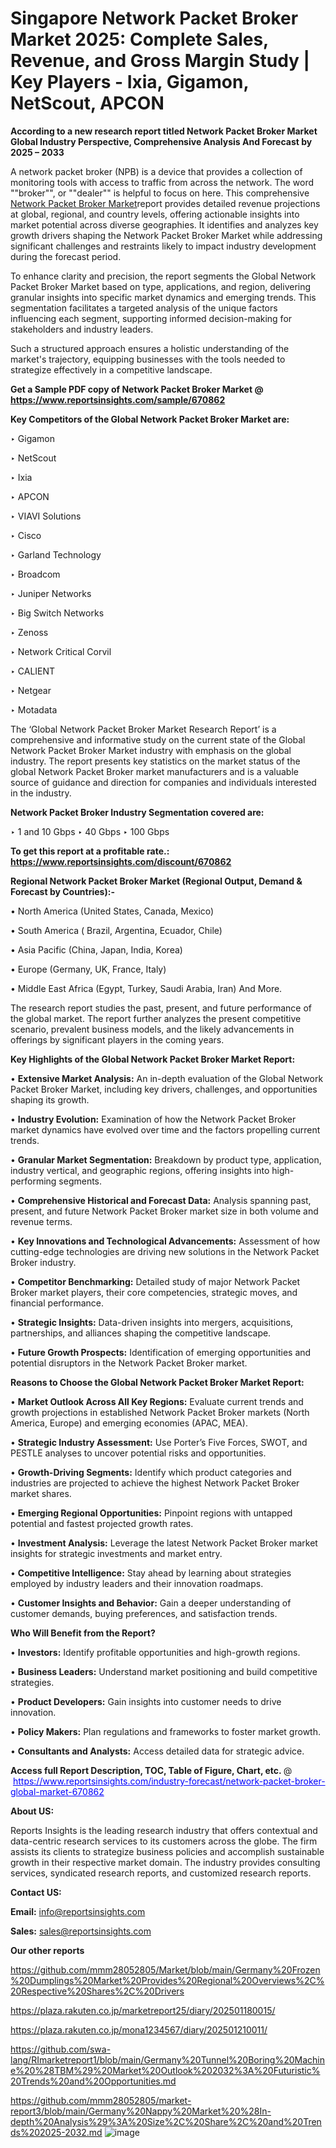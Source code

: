 # Singapore Network Packet Broker Market 2025: Complete Sales, Revenue, and Gross Margin Study | Key Players - Ixia, Gigamon, NetScout, APCON

<strong>According to a new research report titled Network Packet Broker Market Global Industry Perspective, Comprehensive Analysis And Forecast by 2025 – 2033</strong>

A network packet broker (NPB) is a device that provides a collection of monitoring tools with access to traffic from across the network. The word ""broker"", or ""dealer"" is helpful to focus on here. This comprehensive <a href=https://www.reportsinsights.com/sample/670862>Network Packet Broker Market</a>report provides detailed revenue projections at global, regional, and country levels, offering actionable insights into market potential across diverse geographies. It identifies and analyzes key growth drivers shaping the Network Packet Broker Market while addressing significant challenges and restraints likely to impact industry development during the forecast period.

To enhance clarity and precision, the report segments the Global Network Packet Broker Market based on type, applications, and region, delivering granular insights into specific market dynamics and emerging trends. This segmentation facilitates a targeted analysis of the unique factors influencing each segment, supporting informed decision-making for stakeholders and industry leaders.

Such a structured approach ensures a holistic understanding of the market's trajectory, equipping businesses with the tools needed to strategize effectively in a competitive landscape.

<strong>Get a Sample PDF copy of Network Packet Broker Market </strong><strong>@<a href=https://www.reportsinsights.com/sample/670862 style=color:#0000ff;> https://www.reportsinsights.com/sample/670862</a></strong></font>

<strong>Key Competitors of the Global Network Packet Broker Market are:</strong>

‣ Gigamon

‣ NetScout

‣ Ixia

‣ APCON

‣ VIAVI Solutions

‣ Cisco

‣ Garland Technology

‣ Broadcom

‣ Juniper Networks

‣ Big Switch Networks

‣ Zenoss

‣ Network Critical Corvil

‣ CALIENT

‣ Netgear

‣ Motadata

The ‘Global Network Packet Broker Market Research Report’ is a comprehensive and informative study on the current state of the Global Network Packet Broker Market industry with emphasis on the global industry. The report presents key statistics on the market status of the global Network Packet Broker market manufacturers and is a valuable source of guidance and direction for companies and individuals interested in the industry.

<strong>Network Packet Broker Industry Segmentation covered are:</strong>

‣ 1 and 10 Gbps
‣ 40 Gbps
‣ 100 Gbps

<strong>To get this report at a profitable rate.: <a href=https://www.reportsinsights.com/discount/670862 style=color:#0000ff;>https://www.reportsinsights.com/discount/670862</a></strong></font>

<strong>Regional Network Packet Broker Market (Regional Output, Demand &amp; Forecast by Countries):-</strong>

• North America (United States, Canada, Mexico)

• South America ( Brazil, Argentina, Ecuador, Chile)

• Asia Pacific (China, Japan, India, Korea)

• Europe (Germany, UK, France, Italy)

• Middle East Africa (Egypt, Turkey, Saudi Arabia, Iran) And More.

The research report studies the past, present, and future performance of the global market. The report further analyzes the present competitive scenario, prevalent business models, and the likely advancements in offerings by significant players in the coming years.

<strong>Key Highlights of the Global Network Packet Broker Market Report:</strong>

• <strong>Extensive Market Analysis:</strong> An in-depth evaluation of the Global Network Packet Broker Market, including key drivers, challenges, and opportunities shaping its growth.

• <strong>Industry Evolution:</strong> Examination of how the Network Packet Broker market dynamics have evolved over time and the factors propelling current trends.

• <strong>Granular Market Segmentation:</strong> Breakdown by product type, application, industry vertical, and geographic regions, offering insights into high-performing segments.

• <strong>Comprehensive Historical and Forecast Data:</strong> Analysis spanning past, present, and future Network Packet Broker market size in both volume and revenue terms.

• <strong>Key Innovations and Technological Advancements:</strong> Assessment of how cutting-edge technologies are driving new solutions in the Network Packet Broker industry.

• <strong>Competitor Benchmarking:</strong> Detailed study of major Network Packet Broker market players, their core competencies, strategic moves, and financial performance.

• <strong>Strategic Insights:</strong> Data-driven insights into mergers, acquisitions, partnerships, and alliances shaping the competitive landscape.

• <strong>Future Growth Prospects:</strong> Identification of emerging opportunities and potential disruptors in the Network Packet Broker market.

<strong>Reasons to Choose the Global Network Packet Broker Market Report:</strong>

• <strong>Market Outlook Across All Key Regions:</strong> Evaluate current trends and growth projections in established Network Packet Broker markets (North America, Europe) and emerging economies (APAC, MEA).

• <strong>Strategic Industry Assessment:</strong> Use Porter’s Five Forces, SWOT, and PESTLE analyses to uncover potential risks and opportunities.

• <strong>Growth-Driving Segments:</strong> Identify which product categories and industries are projected to achieve the highest Network Packet Broker market shares.

• <strong>Emerging Regional Opportunities:</strong> Pinpoint regions with untapped potential and fastest projected growth rates.

• <strong>Investment Analysis:</strong> Leverage the latest Network Packet Broker market insights for strategic investments and market entry.

• <strong>Competitive Intelligence:</strong> Stay ahead by learning about strategies employed by industry leaders and their innovation roadmaps.

• <strong>Customer Insights and Behavior:</strong> Gain a deeper understanding of customer demands, buying preferences, and satisfaction trends.

<strong>Who Will Benefit from the Report?</strong>

• <strong>Investors:</strong> Identify profitable opportunities and high-growth regions.

• <strong>Business Leaders:</strong> Understand market positioning and build competitive strategies.

• <strong>Product Developers:</strong> Gain insights into customer needs to drive innovation.

• <strong>Policy Makers:</strong> Plan regulations and frameworks to foster market growth.

• <strong>Consultants and Analysts:</strong> Access detailed data for strategic advice.
</ul>
<strong>Access full Report Description, TOC, Table of Figure, Chart, etc. </strong>@  <a href=https://www.reportsinsights.com/industry-forecast/network-packet-broker-global-market-670862 style=color:#0000ff;>https://www.reportsinsights.com/industry-forecast/network-packet-broker-global-market-670862</a></font>

<strong><strong>About US</strong>:</strong>

Reports Insights is the leading research industry that offers contextual and data-centric research services to its customers across the globe. The firm assists its clients to strategize business policies and accomplish sustainable growth in their respective market domain. The industry provides consulting services, syndicated research reports, and customized research reports.

<strong>Contact US:</strong>

<p class=""""><b>Email:</b> <a href=mailto:info@reportsinsights.com>info@reportsinsights.com</a></p>
<p class=""""><b>Sales:</b> <a href=mailto:sales@reportsinsights.com>sales@reportsinsights.com</a></p>

<strong>Our other reports</strong>

<a href=https://github.com/mmm28052805/Market/blob/main/Germany%20Frozen%20Dumplings%20Market%20Provides%20Regional%20Overviews%2C%20Respective%20Shares%2C%20Drivers>https://github.com/mmm28052805/Market/blob/main/Germany%20Frozen%20Dumplings%20Market%20Provides%20Regional%20Overviews%2C%20Respective%20Shares%2C%20Drivers</a>

<a href=https://plaza.rakuten.co.jp/marketreport25/diary/202501180015/>https://plaza.rakuten.co.jp/marketreport25/diary/202501180015/</a>

<a href=https://plaza.rakuten.co.jp/mona1234567/diary/202501210011/>https://plaza.rakuten.co.jp/mona1234567/diary/202501210011/</a>

<a href=https://github.com/swa-lang/RImarketreport1/blob/main/Germany%20Tunnel%20Boring%20Machine%20%28TBM%29%20Market%20Outlook%202032%3A%20Futuristic%20Trends%20and%20Opportunities.md>https://github.com/swa-lang/RImarketreport1/blob/main/Germany%20Tunnel%20Boring%20Machine%20%28TBM%29%20Market%20Outlook%202032%3A%20Futuristic%20Trends%20and%20Opportunities.md</a>

<a href=https://github.com/mmm28052805/market-report3/blob/main/Germany%20Nappy%20Market%20%28In-depth%20Analysis%29%3A%20Size%2C%20Share%2C%20and%20Trends%202025-2032.md>https://github.com/mmm28052805/market-report3/blob/main/Germany%20Nappy%20Market%20%28In-depth%20Analysis%29%3A%20Size%2C%20Share%2C%20and%20Trends%202025-2032.md</a>
![image](https://github.com/user-attachments/assets/8b92db2a-1687-4d75-b055-78d7d2821bec)

